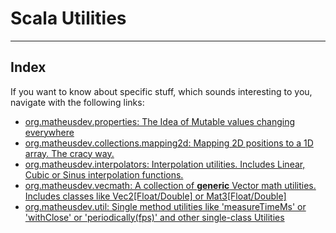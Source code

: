 [org.matheusdev.properties]: https://github.com/matheus23/ScalaUtils/tree/master/ScalaUtils/src/org/matheusdev/properties "org.matheusdev.properties"
[org.matheusdev.collections.mapping2d]: https://github.com/matheus23/ScalaUtils/tree/master/ScalaUtils/src/org/matheusdev/collections/mapping2d "org.matheusdev.collections.mapping2d"
[org.matheusdev.interpolators]: https://github.com/matheus23/ScalaUtils/tree/master/ScalaUtils/src/org/matheusdev/interpolators "org.matheusdev.interpolators"
[org.matheusdev.vecmath]: https://github.com/matheus23/ScalaUtils/tree/master/ScalaUtils/src/org/matheusdev/vecmath "org.matheusdev.vecmath"
[org.matheusdev.util]: https://github.com/matheus23/ScalaUtils/tree/master/ScalaUtils/src/org/matheusdev/util "org.matheusdev.util"

# Scala Utilities
<hr />

## Index

If you want to know about specific stuff, which sounds interesting to you, navigate with the following links:
 * [org.matheusdev.properties: The Idea of Mutable values changing everywhere][org.matheusdev.properties]
 * [org.matheusdev.collections.mapping2d: Mapping 2D positions to a 1D array. The cracy way.][org.matheusdev.collections.mapping2d]
 * [org.matheusdev.interpolators: Interpolation utilities. Includes Linear, Cubic or Sinus interpolation functions.][org.matheusdev.interpolators]
 * [org.matheusdev.vecmath: A collection of **generic** Vector math utilities. Includes classes like Vec2[Float/Double] or Mat3[Float/Double]][org.matheusdev.vecmath]
 * [org.matheusdev.util: Single method utilities like 'measureTimeMs' or 'withClose' or 'periodically(fps)' and other single-class Utilities][org.matheusdev.util]